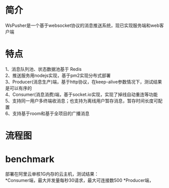 # 简介
WsPusher是一个基于websocket协议的消息推送系统，现已实现服务端和web客户端

# 特点
1、消息队列池、状态数据池基于 Redis  
2、推送服务用nodejs实现，基于pm2实现分布式部署  
3、Producer(消息生产)端，基于http协议，在keep-alive参数情况下，测试结果是可以有序的  
4、Consumer(消息消费)端，基于socket.io实现，实现了掉线自动重连等功能  
5、支持同一用户多终端收消息；也支持为离线用户暂存消息，暂存时间长度可配置  
6、支持基于room和基于全项目的广播消息  

# 流程图


# benchmark 
部署在阿里云单核1G内存的云主机，测试结果：   
*Consumer端，最大并发量每秒30请求，最大可连接数500
*Producer端，
